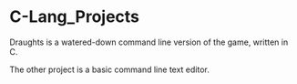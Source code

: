 # C-Lang_Projects

Draughts is a watered-down command line version of the game, written in C.

The other project is a basic command line text editor.
